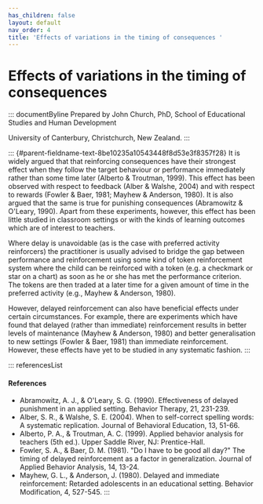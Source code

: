 ```yaml
---
has_children: false
layout: default
nav_order: 4
title: 'Effects of variations in the timing of consequences '
---
```

# Effects of variations in the timing of consequences 


::: documentByline
Prepared by John Church, PhD, School of Educational Studies and Human
Development

University of Canterbury, Christchurch, New Zealand.
:::

::: {#parent-fieldname-text-8be10235a10543448f8d53e3f8357f28}
It is widely argued that that reinforcing consequences have their
strongest effect when they follow the target behaviour or performance
immediately rather than some time later (Alberto & Troutman, 1999). This
effect has been observed with respect to feedback (Alber & Walshe, 2004)
and with respect to rewards (Fowler & Baer, 1981; Mayhew & Anderson,
1980). It is also argued that the same is true for punishing
consequences (Abramowitz & O'Leary, 1990). Apart from these experiments,
however, this effect has been little studied in classroom settings or
with the kinds of learning outcomes which are of interest to teachers.

Where delay is unavoidable (as is the case with preferred activity
reinforcers) the practitioner is usually advised to bridge the gap
between performance and reinforcement using some kind of token
reinforcement system where the child can be reinforced with a token
(e.g. a checkmark or star on a chart) as soon as he or she has met the
performance criterion. The tokens are then traded at a later time for a
given amount of time in the preferred activity (e.g., Mayhew & Anderson,
1980).

However, delayed reinforcement can also have beneficial effects under
certain circumstances. For example, there are experiments which have
found that delayed (rather than immediate) reinforcement results in
better levels of maintenance (Mayhew & Anderson, 1980) and better
generalisation to new settings (Fowler & Baer, 1981) than immediate
reinforcement. However, these effects have yet to be studied in any
systematic fashion.
:::

::: referencesList
#### References

-   Abramowitz, A. J., & O\'Leary, S. G. (1990). Effectiveness of
    delayed punishment in an applied setting. Behavior Therapy, 21,
    231-239.
-   Alber, S. R., & Walshe, S. E. (2004). When to self-correct spelling
    words: A systematic replication. Journal of Behavioral Education,
    13, 51-66.
-   Alberto, P. A., & Troutman, A. C. (1999). Applied behavior analysis
    for teachers (5th ed.). Upper Saddle River, NJ: Prentice-Hall.
-   Fowler, S. A., & Baer, D. M. (1981). \"Do I have to be good all
    day?\" The timing of delayed reinforcement as a factor in
    generalization. Journal of Applied Behavior Analysis, 14, 13-24.
-   Mayhew, G. L., & Anderson, J. (1980). Delayed and immediate
    reinforcement: Retarded adolescents in an educational setting.
    Behavior Modification, 4, 527-545.
:::
